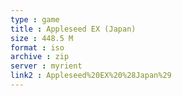 ```yaml
---
type : game
title : Appleseed EX (Japan)
size : 448.5 M
format : iso
archive : zip
server : myrient
link2 : Appleseed%20EX%20%28Japan%29
---
```

